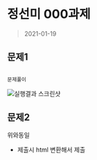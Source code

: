 # 정선미 000과제

> 2021-01-19

## 문제1
```javascript

문제풀이

```

![실행결과 스크린샷](이미지경로)

## 문제2

위와동일

* 제출시 html 변환해서 제출  